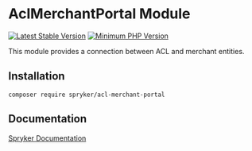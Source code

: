 # AclMerchantPortal Module
[![Latest Stable Version](https://poser.pugx.org/spryker/acl-merchant-portal/v/stable.svg)](https://packagist.org/packages/spryker/acl-merchant-portal)
[![Minimum PHP Version](https://img.shields.io/badge/php-%3E%3D%207.4-8892BF.svg)](https://php.net/)

This module provides a connection between ACL and merchant entities.

## Installation

```
composer require spryker/acl-merchant-portal
```

## Documentation

[Spryker Documentation](https://docs.spryker.com)
